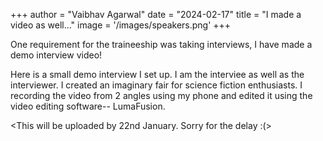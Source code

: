 +++
author = "Vaibhav Agarwal"
date = "2024-02-17"
title = "I made a video as well..."
image = '/images/speakers.png'
+++


One requirement for the traineeship was taking interviews, I have made a demo interview video!
<!--more-->


Here is a small demo interview I set up. I am the interviee as well as the interviewer. I created an imaginary fair for science fiction enthusiasts. I recording the video from 2 angles using my phone and edited it using the video editing software-- LumaFusion.

<This will be uploaded by 22nd January. Sorry for the delay :(>